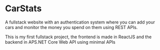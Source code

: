 # CarStats
A fullstack website with an authentication system where you can add your cars and monitor the money you spend on them using REST APIs.

This is my first fullstack project, the frontend is made in ReactJS and the backend in APS.NET Core Web API using minimal APIs
